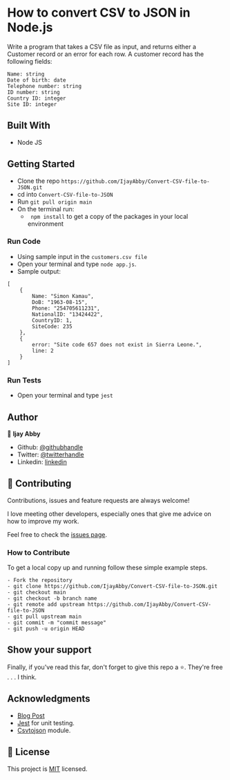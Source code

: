 # How to convert CSV to JSON in Node.js

Write a program that takes a CSV file as input, and returns either a Customer record or an error for each row. 
A customer record has the following fields:
```
Name: string
Date of birth: date
Telephone number: string
ID number: string
Country ID: integer 
Site ID: integer
```

## Built With

- Node JS

## Getting Started

- Clone the repo `https://github.com/IjayAbby/Convert-CSV-file-to-JSON.git`
- cd into `Convert-CSV-file-to-JSON`
- Run `git pull origin main`
- On the terminal run:
  - `` npm install`` to get a copy of the packages in your local environment

### Run Code
- Using sample input in the ```customers.csv file```
- Open your terminal and type ```node app.js```. 
- Sample output:
```
[
	{
		Name: "Simon Kamau",
		DoB: "1963-08-15",
		Phone: "254705611231",
		NationalID: "13424422",
		CountryID: 1,
		SiteCode: 235
	},
	{
		error: "Site code 657 does not exist in Sierra Leone.",
		line: 2
	}
]
```

### Run Tests
- Open your terminal and type ```jest```

## Author

👤 **Ijay Abby**

- Github: [@githubhandle](https://github.com/IjayAbby)
- Twitter: [@twitterhandle](https://twitter.com/Ijay_js)
- Linkedin: [linkedin](https://www.linkedin.com/in/ijayabby4/)

## 🤝 Contributing

Contributions, issues and feature requests are always welcome!

I love meeting other developers, especially ones that give me advice on how to improve my work.

Feel free to check the [issues page](https://github.com/IjayAbby/Convert-CSV-file-to-JSON/issues).

### How to Contribute

To get a local copy up and running follow these simple example steps.

```
- Fork the repository
- git clone https://github.com/IjayAbby/Convert-CSV-file-to-JSON.git
- git checkout main
- git checkout -b branch name
- git remote add upstream https://github.com/IjayAbby/Convert-CSV-file-to-JSON
- git pull upstream main
- git commit -m "commit message"
- git push -u origin HEAD
```

## Show your support

Finally, if you've read this far, don't forget to give this repo a ⭐️. They're free . . . I think.

## Acknowledgments

- [Blog Post](https://attacomsian.com/blog/nodejs-convert-csv-to-json)
- [Jest](https://jestjs.io/) for unit testing.
- [Csvtojson](https://www.npmjs.com/package/csvtojson) module.

## 📝 License

This project is [MIT](https://github.com/IjayAbby/Convert-CSV-file-to-JSON/blob/main/LICENSE) licensed.

